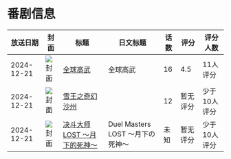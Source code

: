 # 番剧信息

|放送日期|封面|标题|日文标题|话数|评分|评分人数|
|---|---|---|---|---|---|---|
|2024-12-21|![封面](https://lain.bgm.tv/pic/cover/c/1f/4a/345774_iJwYj.jpg)|[全球高武](https://bangumi.tv/subject/345774)|全球高武|16|4.5|11人评分|
|2024-12-21|![封面](https://lain.bgm.tv/pic/cover/c/20/74/506323_xxr1f.jpg)|[雪王之奇幻沙州](https://bangumi.tv/subject/506323)||12|暂无评分|少于10人评分|
|2024-12-21|![封面](https://lain.bgm.tv/pic/cover/c/e6/b3/506773_ma6P1.jpg)|[决斗大师 LOST ～月下的死神～](https://bangumi.tv/subject/506773)|Duel Masters LOST ～月下の死神～|未知|暂无评分|少于10人评分|
